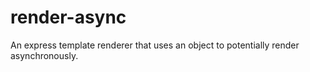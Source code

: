 render-async
============

An express template renderer that uses an object to potentially render asynchronously.